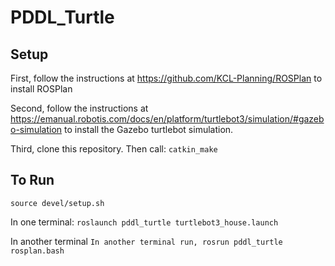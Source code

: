 # PDDL_Turtle
## Setup
First, follow the instructions at https://github.com/KCL-Planning/ROSPlan to install ROSPlan

Second, follow the instructions at https://emanual.robotis.com/docs/en/platform/turtlebot3/simulation/#gazebo-simulation to install the Gazebo turtlebot simulation.

Third, clone this repository. Then call:
```catkin_make```

## To Run
```source devel/setup.sh```

In one terminal:
```roslaunch pddl_turtle turtlebot3_house.launch```

In another terminal
```In another terminal run, rosrun pddl_turtle rosplan.bash```

